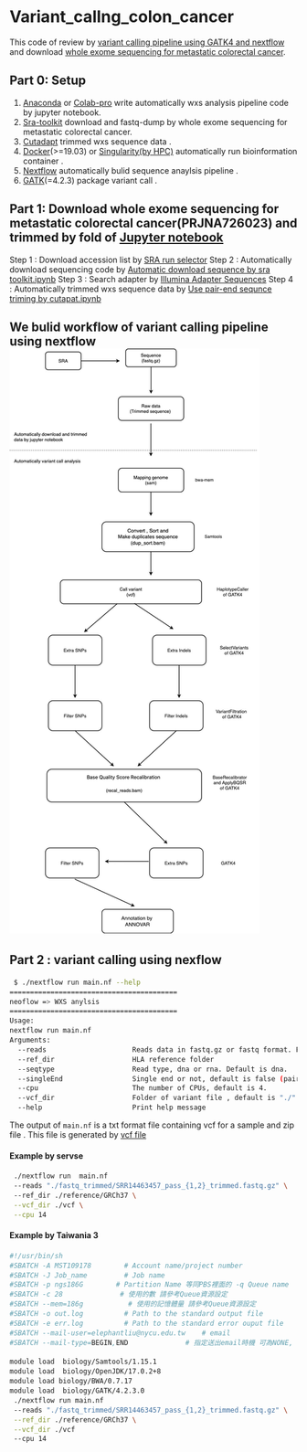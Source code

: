 # Variant_callng_colon_cancer
This code of review by [variant calling pipeline using GATK4 and nextflow](https://github.com/gencorefacility/variant-calling-pipeline-gatk4) and download [whole exome sequencing for metastatic colorectal cancer](https://www.ncbi.nlm.nih.gov/bioproject/PRJNA726023).

## Part 0: Setup
1. [Anaconda](https://www.anaconda.com/products/distribution) or [Colab-pro](https://colab.research.google.com/?hl=zh-tw) write automatically wxs analysis pipeline code by jupyter notebook.
2. [Sra-toolkit](https://github.com/ncbi/sra-tools/wiki/02.-Installing-SRA-Toolkit) download and fastq-dump by whole exome sequencing for metastatic colorectal cancer.
3. [Cutadapt](https://anaconda.org/bioconda/cutadapt) trimmed wxs sequence data .
4. [Docker](https://desktop.docker.com/mac/main/amd64/Docker.dmg?utm_source=docker&utm_medium=webreferral&utm_campaign=dd-smartbutton&utm_location=module)(>=19.03) or [Singularity(by HPC)](https://docs.sylabs.io/guides/latest/user-guide/) automatically run bioinformation container .
5. [Nextflow](https://www.nextflow.io/docs/latest/getstarted.html) automatically  bulid sequence anaylsis pipeline .
6. [GATK](https://github.com/broadinstitute/gatk/releases)(=4.2.3) package variant call .

## Part 1: Download whole exome sequencing for metastatic colorectal cancer(PRJNA726023) and trimmed by fold of [Jupyter notebook](https://github.com/twobrassiere/Variant_callng_colon_cancer/tree/main/Jupyter%20notebook) 
Step 1 : Download accession list by [SRA run selector](https://www.ncbi.nlm.nih.gov/Traces/study/?query_key=5&WebEnv=MCID_63a51fbfe936a5469741cbf0&o=acc_s%3Aa) 
Step 2 : Automatically download sequencing code by [Automatic download sequence by sra toolkit.ipynb](https://github.com/twobrassiere/Variant_callng_colon_cancer/blob/main/Jupyter%20notebook/Automatic%20download%20sequence%20by%20sra%20toolkit.ipynb)
Step 3 : Search adapter by [Illumina Adapter Sequences](https://support-docs.illumina.com/SHARE/AdapterSeq/illumina-adapter-sequences.pdf)
Step 4 : Automatically trimmed wxs sequence data by [Use pair-end sequnce triming by cutapat.ipynb](https://github.com/twobrassiere/Variant_callng_colon_cancer/blob/main/Jupyter%20notebook/Use%20pair-end%20sequnce%20%20triming%20by%20cutapat.ipynb)
   
## We bulid workflow of  variant calling pipeline using nextflow![iamge](https://github.com/twobrassiere/Variant_callng_colon_cancer/blob/main/workflow.jpg)

## Part 2 : variant calling using nexflow
```sh
 $ ./nextflow run main.nf --help
=========================================
neoflow => WXS anylsis
=========================================
Usage:
nextflow run main.nf
Arguments:
  --reads                     Reads data in fastq.gz or fastq format. For example, "*_{1,2}.fastq.gz"
  --ref_dir                   HLA reference folder
  --seqtype                   Read type, dna or rna. Default is dna.
  --singleEnd                 Single end or not, default is false (pair end reads)
  --cpu                       The number of CPUs, default is 4.
  --vcf_dir                   Folder of variant file , default is "./"
  --help                      Print help message
 ```
The  output of `main.nf` is a txt format file containing vcf  for a sample and zip file . This file is generated by [vcf file](https://github.com/twobrassiere/Variant_callng_colon_cancer/tree/main/vcf)
   
#### Example by servse
```sh
 ./nextflow run  main.nf
 --reads "./fastq_trimmed/SRR14463457_pass_{1,2}_trimmed.fastq.gz" \ 
 --ref_dir ./reference/GRCh37 \
 --vcf_dir ./vcf \
 --cpu 14
```

#### Example by Taiwania 3
```sh
#!/usr/bin/sh
#SBATCH -A MST109178        # Account name/project number
#SBATCH -J Job_name         # Job name
#SBATCH -p ngs186G        # Partition Name 等同PBS裡面的 -q Queue name
#SBATCH -c 28              # 使用的數 請參考Queue資源設定
#SBATCH --mem=186g           # 使用的記憶體量 請參考Queue資源設定
#SBATCH -o out.log          # Path to the standard output file
#SBATCH -e err.log          # Path to the standard error ouput file
#SBATCH --mail-user=elephantliu@nycu.edu.tw    # email
#SBATCH --mail-type=BEGIN,END              # 指定送出email時機 可為NONE, BEGIN, END, FAIL, REQUEUE, ALL

module load  biology/Samtools/1.15.1
module load  biology/OpenJDK/17.0.2+8
module load biology/BWA/0.7.17
module load  biology/GATK/4.2.3.0
 ./nextflow run main.nf 
 --reads "./fastq_trimmed/SRR14463457_pass_{1,2}_trimmed.fastq.gz" \
 --ref_dir ./reference/GRCh37 \
 --vcf_dir ./vcf 
 --cpu 14
 ```
